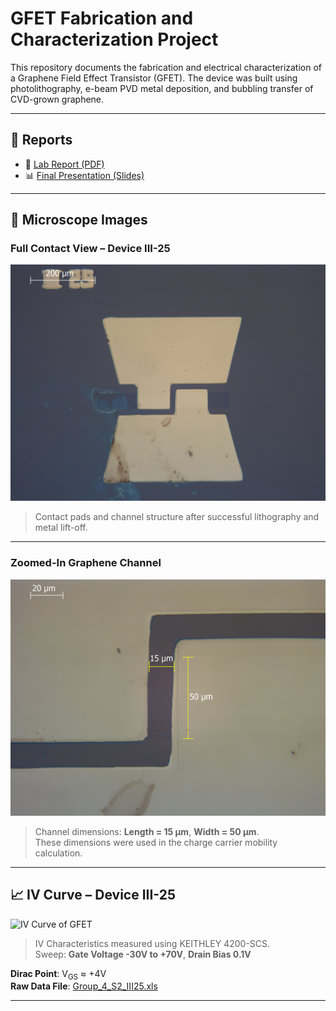 # GFET Fabrication and Characterization Project

This repository documents the fabrication and electrical characterization of a Graphene Field Effect Transistor (GFET). The device was built using photolithography, e-beam PVD metal deposition, and bubbling transfer of CVD-grown graphene.

---

## 📄 Reports

- 📘 [Lab Report (PDF)](Report/Lab_Report_MicroNano.pdf)
- 📊 [Final Presentation (Slides)](Report/LMAN_Presentation_Final.pdf)

---

## 🔬 Microscope Images

### Full Contact View – Device III-25

<img src="Images/GFET_Top_View.jpg" alt="GFET Contact View" width="600"/>

> Contact pads and channel structure after successful lithography and metal lift-off.

---

### Zoomed-In Graphene Channel

<img src="Images/GFET_Channel_Dimensions.jpg" alt="GFET Channel Dimensions" width="600"/>

> Channel dimensions: **Length = 15 µm**, **Width = 50 µm**.  
> These dimensions were used in the charge carrier mobility calculation.

---

## 📈 IV Curve – Device III-25

<img src="Images/Group 4 S2 - III25.jpg" alt="IV Curve of GFET" width="600"/>

> IV Characteristics measured using KEITHLEY 4200-SCS.  
> Sweep: **Gate Voltage -30V to +70V**, **Drain Bias 0.1V**

**Dirac Point**: V<sub>GS</sub> ≈ +4V  
**Raw Data File**: [Group_4_S2_III25.xls](Data/Group_4_S2_III25.xls)

---



